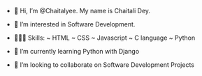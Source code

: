 - 👋 Hi, I’m @Chaitalyee. 
     My name is Chaitali Dey.
     
- 👀 I’m interested in Software Development.
         
- 👩🏻‍💻 Skills:
          ~ HTML
          ~ CSS
          ~ Javascript
          ~ C language
          ~ Python
          
- 🌱 I’m currently learning Python with Django

- 💞️ I’m looking to collaborate on Software Development Projects

            

<!---
Chaitalyee/Chaitalyee is a ✨ special ✨ repository because its `README.md` (this file) appears on your GitHub profile.
You can click the Preview link to take a look at your changes.
--->
